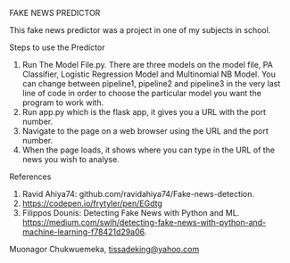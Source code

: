 FAKE NEWS PREDICTOR 

This fake news predictor was a project in one of my subjects in school.

Steps to use the Predictor

1. Run The Model File.py. There are three models on the model file, PA Classifier, Logistic Regression Model and Multinomial NB Model. You can change between pipeline1, pipeline2 and pipeline3 in the very last line of code in order to choose the particular model you want the program to work with.
2. Run app.py which is the flask app, it gives you a URL with the port number.
3. Navigate to the page on a web browser using the URL and the port number.
4. When the page loads, it shows where you can type in the URL of the news you wish to analyse.


References

1. Ravid Ahiya74: github.com/ravidahiya74/Fake-news-detection. 
2. https://codepen.io/frytyler/pen/EGdtg
3. Filippos Dounis: Detecting Fake News with Python and ML. https://medium.com/swlh/detecting-fake-news-with-python-and-machine-learning-f78421d29a06.



Muonagor Chukwuemeka, tissadeking@yahoo.com 
